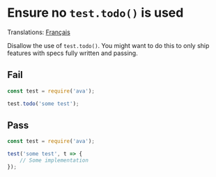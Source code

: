 # Ensure no `test.todo()` is used

Translations: [Français](https://github.com/avajs/ava-docs/blob/main/fr_FR/related/eslint-plugin-ava/docs/rules/no-todo-test.md)

Disallow the use of `test.todo()`. You might want to do this to only ship features with specs fully written and passing.


## Fail

```js
const test = require('ava');

test.todo('some test');
```


## Pass

```js
const test = require('ava');

test('some test', t => {
	// Some implementation
});
```
